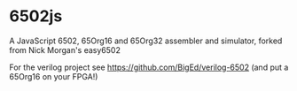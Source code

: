 6502js
======

A JavaScript 6502, 65Org16 and 65Org32 assembler and simulator, forked from Nick Morgan's easy6502

For the verilog project see https://github.com/BigEd/verilog-6502 (and put a 65Org16 on your FPGA!)
